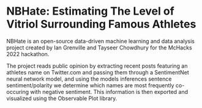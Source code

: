 <script type="module">
import * as Plot from "https://cdn.skypack.dev/@observablehq/plot@0.4";
data = FileAttachment("fake_data.csv").csv({typed: true})
document.body.appendChild(
  Plot.plot({
  marks: [
    Plot.ruleX([0]),
    Plot.barX(data, {x: "Player", y: "Percentage Negative Sentiment"})
  ]
}));
</script>



# NBHate: Estimating The Level of Vitriol Surrounding Famous Athletes

NBHate is an open-source data-driven machine learning and data analysis project created by Ian Grenville and Tayseer Chowdhury for the McHacks 2022 hackathon.

The project reads public opinion by extracting recent posts featuring an athletes name on Twitter.com and passing them through a SentimentNet neural network model, and using the models inferences sentence sentiment/polarity we determine which names are most frequently co-occuring with negative sentiment. This information is then exported and visualized using the Observable Plot library. 
